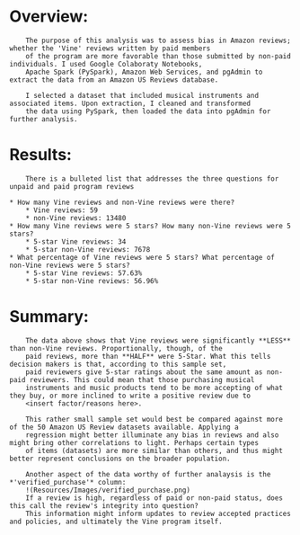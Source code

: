 # Overview: #
        The purpose of this analysis was to assess bias in Amazon reviews; whether the 'Vine' reviews written by paid members 
        of the program are more favorable than those submitted by non-paid individuals. I used Google Colaboraty Notebooks, 
        Apache Spark (PySpark), Amazon Web Services, and pgAdmin to extract the data from an Amazon US Reviews database.
        
        I selected a dataset that included musical instruments and associated items. Upon extraction, I cleaned and transformed 
        the data using PySpark, then loaded the data into pgAdmin for further analysis.

# Results: #
        There is a bulleted list that addresses the three questions for unpaid and paid program reviews
        
    * How many Vine reviews and non-Vine reviews were there?
        * Vine reviews: 59
        * non-Vine reviews: 13480    
    * How many Vine reviews were 5 stars? How many non-Vine reviews were 5 stars?
        * 5-star Vine reviews: 34
        * 5-star non-Vine reviews: 7678
    * What percentage of Vine reviews were 5 stars? What percentage of non-Vine reviews were 5 stars?
        * 5-star Vine reviews: 57.63%
        * 5-star non-Vine reviews: 56.96%


# Summary: #
        The data above shows that Vine reviews were significantly **LESS** than non-Vine reviews. Proportionally, though, of the 
        paid reviews, more than **HALF** were 5-Star. What this tells decision makers is that, according to this sample set, 
        paid reviewers give 5-star ratings about the same amount as non-paid reviewers. This could mean that those purchasing musical 
        instruments and music products tend to be more accepting of what they buy, or more inclined to write a positive review due to 
        <insert factor/reasons here>.
             
        This rather small sample set would best be compared against more of the 50 Amazon US Review datasets available. Applying a 
        regression might better illuminate any bias in reviews and also might bring other correlations to light. Perhaps certain types 
        of items (datasets) are more similar than others, and thus might better represent conclusions on the broader population.
        
        Another aspect of the data worthy of further analaysis is the *'verified_purchase'* column:
        !(Resources/Images/verified_purchase.png)
        If a review is high, regardless of paid or non-paid status, does this call the review's integrity into question? 
        This information might inform updates to review accepted practices and policies, and ultimately the Vine program itself.

